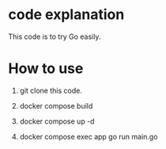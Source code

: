 # code explanation

This code is to try Go easily.

# How to use

1. git clone this code. 

2. docker compose build

3. docker compose up -d

4. docker compose exec app go run main.go
